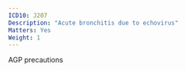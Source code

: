 ```yaml
---
ICD10: J207
Description: "Acute bronchitis due to echovirus"
Matters: Yes
Weight: 1
---
```

AGP precautions
